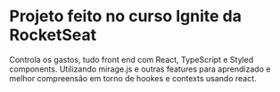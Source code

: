 # Projeto feito no curso Ignite da RocketSeat

Controla os gastos, tudo front end com React, TypeScript e Styled components.
Utilizando mirage.js e outras features para aprendizado e melhor compreensão em torno de hookes e contexts usando react.
